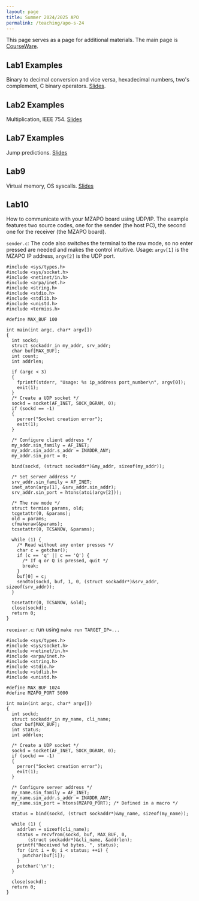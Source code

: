 ```yaml
---
layout: page
title: Summer 2024/2025 APO
permalink: /teaching/apo-s-24
---
```


This page serves as a page for additional materials.
The main page is [CourseWare](https://cw.fel.cvut.cz/wiki/courses/b35apo/start).

## Lab1 Examples
Binary to decimal conversion and vice versa, hexadecimal numbers, two's complement,
C binary operators. [Slides](../../assets/APO-Sem1.pdf).

## Lab2 Examples
Multiplication, IEEE 754. [Slides](../../assets/APO-Sem2.pdf)

## Lab7 Examples
Jump predictions. [Slides](../../assets/APO-Sem7.pdf)

## Lab9
Virtual memory, OS syscalls. [Slides](../../assets/APO-Sem9.pdf)

## Lab10
How to communicate with your MZAPO board using UDP/IP.
The example features two source codes, one for the sender (the host PC),
the second one for the receiver (the MZAPO board).

`sender.c`: The code also switches the terminal to the raw mode, so no enter
pressed are needed and makes the control intuitive.
Usage: `argv[1]` is the MZAPO IP address, `argv[2]` is the UDP port.
```
#include <sys/types.h>
#include <sys/socket.h>
#include <netinet/in.h>
#include <arpa/inet.h>
#include <string.h>
#include <stdio.h>
#include <stdlib.h>
#include <unistd.h>
#include <termios.h>

#define MAX_BUF 100

int main(int argc, char* argv[])
{
  int sockd;
  struct sockaddr_in my_addr, srv_addr;
  char buf[MAX_BUF];
  int count;
  int addrlen;

  if (argc < 3)
  {
    fprintf(stderr, "Usage: %s ip_address port_number\n", argv[0]);
    exit(1);
  }
  /* Create a UDP socket */
  sockd = socket(AF_INET, SOCK_DGRAM, 0);
  if (sockd == -1)
  {
    perror("Socket creation error");
    exit(1);
  }

  /* Configure client address */
  my_addr.sin_family = AF_INET;
  my_addr.sin_addr.s_addr = INADDR_ANY;
  my_addr.sin_port = 0;

  bind(sockd, (struct sockaddr*)&my_addr, sizeof(my_addr));

  /* Set server address */
  srv_addr.sin_family = AF_INET;
  inet_aton(argv[1], &srv_addr.sin_addr);
  srv_addr.sin_port = htons(atoi(argv[2]));

  /* The raw mode */
  struct termios params, old;
  tcgetattr(0, &params);
  old = params;
  cfmakeraw(&params);
  tcsetattr(0, TCSANOW, &params);

  while (1) {
    /* Read without any enter presses */
    char c = getchar();
    if (c == 'q' || c == 'Q') {
      /* If q or Q is pressed, quit */
      break;
    }
    buf[0] = c;
    sendto(sockd, buf, 1, 0, (struct sockaddr*)&srv_addr, sizeof(srv_addr));
  }

  tcsetattr(0, TCSANOW, &old);
  close(sockd);
  return 0;
}
```

`receiver.c`: run using `make run TARGET_IP=...`
```
#include <sys/types.h>
#include <sys/socket.h>
#include <netinet/in.h>
#include <arpa/inet.h>
#include <string.h>
#include <stdio.h>
#include <stdlib.h>
#include <unistd.h>

#define MAX_BUF 1024
#define MZAPO_PORT 5000

int main(int argc, char* argv[])
{
  int sockd;
  struct sockaddr_in my_name, cli_name;
  char buf[MAX_BUF];
  int status;
  int addrlen;

  /* Create a UDP socket */
  sockd = socket(AF_INET, SOCK_DGRAM, 0);
  if (sockd == -1)
  {
    perror("Socket creation error");
    exit(1);
  }

  /* Configure server address */
  my_name.sin_family = AF_INET;
  my_name.sin_addr.s_addr = INADDR_ANY;
  my_name.sin_port = htons(MZAPO_PORT); /* Defined in a macro */

  status = bind(sockd, (struct sockaddr*)&my_name, sizeof(my_name));

  while (1) {
    addrlen = sizeof(cli_name);
    status = recvfrom(sockd, buf, MAX_BUF, 0,
        (struct sockaddr*)&cli_name, &addrlen);
    printf("Received %d bytes. ", status);
    for (int i = 0; i < status; ++i) {
      putchar(buf[i]);
    }
    putchar('\n');
  }

  close(sockd);
  return 0;
}
```
